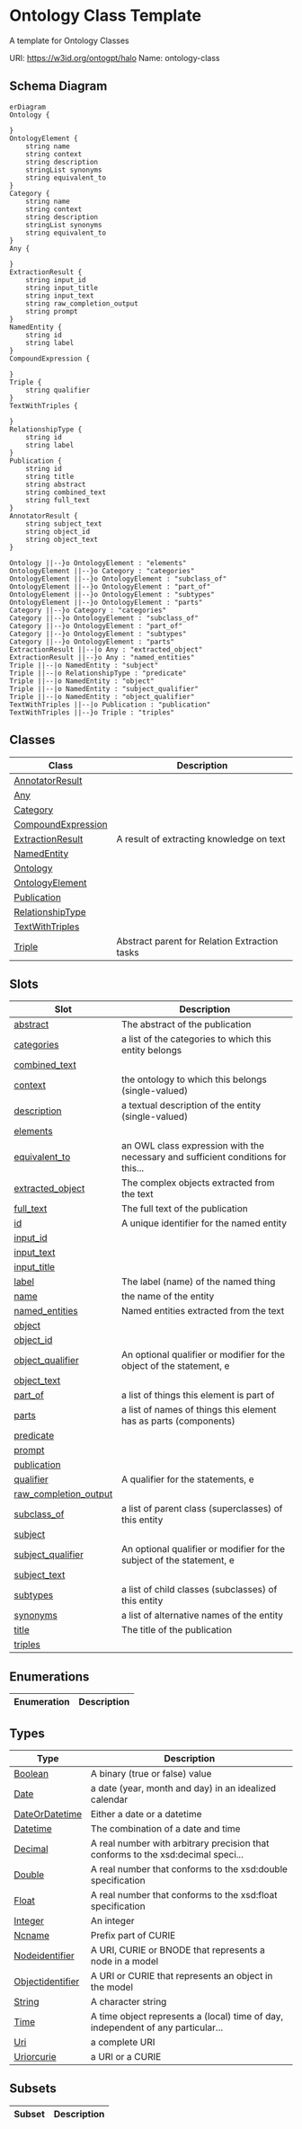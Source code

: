 # Ontology Class Template

A template for Ontology Classes

URI: https://w3id.org/ontogpt/halo
Name: ontology-class



## Schema Diagram

```mermaid
erDiagram
Ontology {

}
OntologyElement {
    string name  
    string context  
    string description  
    stringList synonyms  
    string equivalent_to  
}
Category {
    string name  
    string context  
    string description  
    stringList synonyms  
    string equivalent_to  
}
Any {

}
ExtractionResult {
    string input_id  
    string input_title  
    string input_text  
    string raw_completion_output  
    string prompt  
}
NamedEntity {
    string id  
    string label  
}
CompoundExpression {

}
Triple {
    string qualifier  
}
TextWithTriples {

}
RelationshipType {
    string id  
    string label  
}
Publication {
    string id  
    string title  
    string abstract  
    string combined_text  
    string full_text  
}
AnnotatorResult {
    string subject_text  
    string object_id  
    string object_text  
}

Ontology ||--}o OntologyElement : "elements"
OntologyElement ||--}o Category : "categories"
OntologyElement ||--}o OntologyElement : "subclass_of"
OntologyElement ||--}o OntologyElement : "part_of"
OntologyElement ||--}o OntologyElement : "subtypes"
OntologyElement ||--}o OntologyElement : "parts"
Category ||--}o Category : "categories"
Category ||--}o OntologyElement : "subclass_of"
Category ||--}o OntologyElement : "part_of"
Category ||--}o OntologyElement : "subtypes"
Category ||--}o OntologyElement : "parts"
ExtractionResult ||--|o Any : "extracted_object"
ExtractionResult ||--}o Any : "named_entities"
Triple ||--|o NamedEntity : "subject"
Triple ||--|o RelationshipType : "predicate"
Triple ||--|o NamedEntity : "object"
Triple ||--|o NamedEntity : "subject_qualifier"
Triple ||--|o NamedEntity : "object_qualifier"
TextWithTriples ||--|o Publication : "publication"
TextWithTriples ||--}o Triple : "triples"

```


## Classes

| Class | Description |
| --- | --- |
| [AnnotatorResult](AnnotatorResult.md) |  |
| [Any](Any.md) |  |
| [Category](Category.md) |  |
| [CompoundExpression](CompoundExpression.md) |  |
| [ExtractionResult](ExtractionResult.md) | A result of extracting knowledge on text |
| [NamedEntity](NamedEntity.md) |  |
| [Ontology](Ontology.md) |  |
| [OntologyElement](OntologyElement.md) |  |
| [Publication](Publication.md) |  |
| [RelationshipType](RelationshipType.md) |  |
| [TextWithTriples](TextWithTriples.md) |  |
| [Triple](Triple.md) | Abstract parent for Relation Extraction tasks |


## Slots

| Slot | Description |
| --- | --- |
| [abstract](abstract.md) | The abstract of the publication |
| [categories](categories.md) | a list of the categories to which this entity belongs |
| [combined_text](combined_text.md) |  |
| [context](context.md) | the ontology to which this belongs (single-valued) |
| [description](description.md) | a textual description of the entity (single-valued) |
| [elements](elements.md) |  |
| [equivalent_to](equivalent_to.md) | an OWL class expression with the necessary and sufficient conditions for this... |
| [extracted_object](extracted_object.md) | The complex objects extracted from the text |
| [full_text](full_text.md) | The full text of the publication |
| [id](id.md) | A unique identifier for the named entity |
| [input_id](input_id.md) |  |
| [input_text](input_text.md) |  |
| [input_title](input_title.md) |  |
| [label](label.md) | The label (name) of the named thing |
| [name](name.md) | the name of the entity |
| [named_entities](named_entities.md) | Named entities extracted from the text |
| [object](object.md) |  |
| [object_id](object_id.md) |  |
| [object_qualifier](object_qualifier.md) | An optional qualifier or modifier for the object of the statement, e |
| [object_text](object_text.md) |  |
| [part_of](part_of.md) | a list of things this element is part of |
| [parts](parts.md) | a list of names of things this element has as parts (components) |
| [predicate](predicate.md) |  |
| [prompt](prompt.md) |  |
| [publication](publication.md) |  |
| [qualifier](qualifier.md) | A qualifier for the statements, e |
| [raw_completion_output](raw_completion_output.md) |  |
| [subclass_of](subclass_of.md) | a list of parent class (superclasses) of this entity |
| [subject](subject.md) |  |
| [subject_qualifier](subject_qualifier.md) | An optional qualifier or modifier for the subject of the statement, e |
| [subject_text](subject_text.md) |  |
| [subtypes](subtypes.md) | a list of child classes (subclasses) of this entity |
| [synonyms](synonyms.md) | a list of alternative names of the entity |
| [title](title.md) | The title of the publication |
| [triples](triples.md) |  |


## Enumerations

| Enumeration | Description |
| --- | --- |


## Types

| Type | Description |
| --- | --- |
| [Boolean](Boolean.md) | A binary (true or false) value |
| [Date](Date.md) | a date (year, month and day) in an idealized calendar |
| [DateOrDatetime](DateOrDatetime.md) | Either a date or a datetime |
| [Datetime](Datetime.md) | The combination of a date and time |
| [Decimal](Decimal.md) | A real number with arbitrary precision that conforms to the xsd:decimal speci... |
| [Double](Double.md) | A real number that conforms to the xsd:double specification |
| [Float](Float.md) | A real number that conforms to the xsd:float specification |
| [Integer](Integer.md) | An integer |
| [Ncname](Ncname.md) | Prefix part of CURIE |
| [Nodeidentifier](Nodeidentifier.md) | A URI, CURIE or BNODE that represents a node in a model |
| [Objectidentifier](Objectidentifier.md) | A URI or CURIE that represents an object in the model |
| [String](String.md) | A character string |
| [Time](Time.md) | A time object represents a (local) time of day, independent of any particular... |
| [Uri](Uri.md) | a complete URI |
| [Uriorcurie](Uriorcurie.md) | a URI or a CURIE |


## Subsets

| Subset | Description |
| --- | --- |
